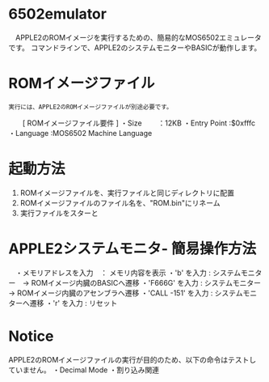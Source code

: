 # 6502emulator

　APPLE2のROMイメージを実行するための、簡易的なMOS6502エミュレータです。
 コマンドラインで、APPLE2のシステムモニターやBASICが動作します。
 
 # ROMイメージファイル
    実行には、APPLE2のROMイメージファイルが別途必要です。
　　[ ROMイメージファイル要件 ]
    ・Size    　　：12KB
    ・Entry Point :$0xfffc
    ・Language    :MOS6502 Machine Language
 
 # 起動方法
   1. ROMイメージファイルを、実行ファイルと同じディレクトリに配置
   2. ROMイメージファイルのファイル名を、"ROM.bin"にリネーム
   3. 実行ファイルをスターと
   
 # APPLE2システムモニタ- 簡易操作方法
 　・メモリアドレスを入力　： メモリ内容を表示
   ・'b' を入力           : システムモニター　→ ROMイメージ内臓のBASICへ遷移
   ・'F666G' を入力       : システムモニター  → ROMイメージ内臓のアセンブラへ遷移
   ・'CALL -151' を入力   : システムモニターへ遷移
   ・'r' を入力           : リセット

 # Notice
   APPLE2のROMイメージファイルの実行が目的のため、以下の命令はテストしていません。
   ・Decimal Mode
   ・割り込み関連
